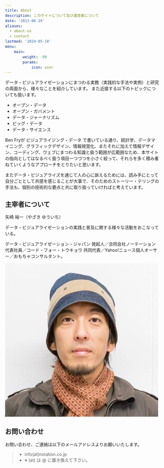 ```yaml
---
title: About
description: このサイトについて及び運営者について
date: '2013-06-19'
aliases:
  - about-us
  - contact
lastmod: '2024-05-18'
menu:
    main: 
        weight: -90
        params:
            icon: user
---
```


データ・ビジュアライゼーションにまつわる実務（実践的な手法や実例）と研究の両面から、様々なことを紹介しています。
また近接する以下のトピックについても扱います。

- オープン・データ
- オープン・ガバメント
- データ・ジャーナリズム
- ビッグ・データ
- データ・サイエンス

Ben Fryが ビジュアライジング・データ  で書いている通り、統計学、データマイニング、グラフィックデザイン、情報視覚化、またそれに加えて情報デザイン、コーディング、ウェブにまつわる知識と扱う範囲が広範囲なため、本サイトの指向としてはなるべく扱う項目一つづつを小さく絞って、それらを多く積み重ねていくようなアプローチをとりたいと思います。

またデータ・ビジュアライズを通じて人の心に訴えるためには、読み手にとって自分ごととして共感を感じることが大事で、そのためのストーリー・テリングの手法も、個別の技術的な要点と共に取り扱っていければと考えています。

## 主宰者について

矢崎 裕一（やざき ゆういち）

データ・ビジュアライゼーションの実践と普及に関する様々な活動をおこなっている。

データ・ビジュアライゼーション・ジャパン 発起人／合同会社ノーテーション 代表社員／コード・フォー・トウキョウ 共同代表／Yahoo!ニュース個人オーサー／おもちゃコンサルタント。

![](profile_yazaki.jpg)

## お問い合わせ

お問い合わせ、ご連絡は以下のメールアドレスよりお願いいたします。

> - info(at)notation.co.jp
> - ※ (at) は @ に置き換えて下さい。
